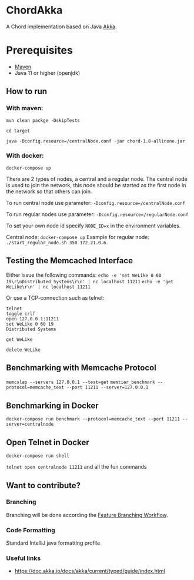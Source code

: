 # ChordAkka
A Chord implementation based on Java [Akka](https://akka.io/).

# Prerequisites 
- [Maven](https://maven.apache.org/)
- Java 11 or higher (openjdk)

## How to run

### With maven:
`mvn clean packge -DskipTests`

`cd target`

`java -Dconfig.resource=/centralNode.conf -jar chord-1.0-allinone.jar`

### With docker:
`docker-compose up`

There are 2 types of nodes, a central and a regular node. The central node is used to join the network, this node should be started as the first node in the network so that others can join.

To run central node use parameter: `-Dconfig.resource=/centralNode.conf`

To run regular nodes use parameter: `-Dconfig.resource=/regularNode.conf`

To set your own node id specify `NODE_ID=x` in the environment variables.

Central node: `docker-compose up` 
Example for regular node: `./start_regular_node.sh 350 172.21.0.6`

## Testing the Memcached Interface
Either issue the following commands:
`echo -e 'set WeLike 0 60 19\r\nDistributed Systems\r\n' | nc localhost 11211`
`echo -e 'get WeLike\r\n' | nc localhost 11211`

Or use a TCP-connection such as telnet:
```
telnet
toggle crlf
open 127.0.0.1:11211
set WeLike 0 60 19
Distributed Systems

get WeLike

delete WeLike
```
## Benchmarking with Memcache Protocol

`memcslap --servers 127.0.0.1 --test=get`
`memtier_benchmark --protocol=memcache_text --port 11211 --server=127.0.0.1`

## Benchmarking in Docker

`docker-compose run benchmark --protocol=memcache_text --port 11211 --server=centralnode`

## Open Telnet in Docker

`docker-compose run shell`

`telnet open centralnode 11211`
and all the fun commands

## Want to contribute?
### Branching
Branching will be done according the [Feature Branching Workflow](https://www.atlassian.com/git/tutorials/comparing-workflows/feature-branch-workflow).

### Code Formatting
Standard IntelliJ java formatting profile

### Useful links
- https://doc.akka.io/docs/akka/current/typed/guide/index.html
